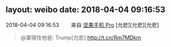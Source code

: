 layout: weibo
date: 2018-04-04 09:16:53
---
2018-04-04 09:16:53  &nbsp;&nbsp;&nbsp;&nbsp;&nbsp;&nbsp; 来自 <a href="http://app.weibo.com/t/feed/Z4AgP" rel="nofollow">坚果手机 Pro</a>
[允悲][允悲][允悲]
>  @罩得住他爸: Trump[允悲] http://t.cn/Rm7MDkm ​​​
